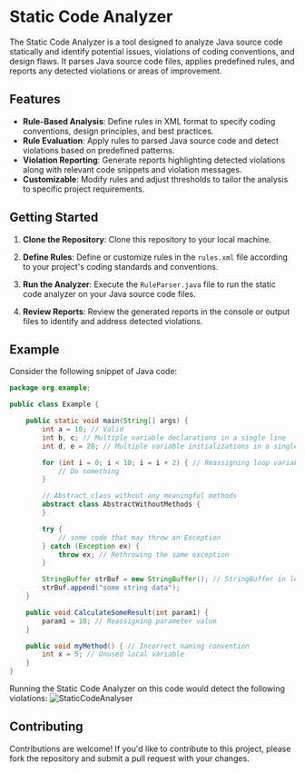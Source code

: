 # Static Code Analyzer

The Static Code Analyzer is a tool designed to analyze Java source code statically and identify potential issues, violations of coding conventions, and design flaws. It parses Java source code files, applies predefined rules, and reports any detected violations or areas of improvement.

## Features

- **Rule-Based Analysis**: Define rules in XML format to specify coding conventions, design principles, and best practices.
- **Rule Evaluation**: Apply rules to parsed Java source code and detect violations based on predefined patterns.
- **Violation Reporting**: Generate reports highlighting detected violations along with relevant code snippets and violation messages.
- **Customizable**: Modify rules and adjust thresholds to tailor the analysis to specific project requirements.

## Getting Started

1. **Clone the Repository**: Clone this repository to your local machine.

2. **Define Rules**: Define or customize rules in the `rules.xml` file according to your project's coding standards and conventions.

3. **Run the Analyzer**: Execute the `RuleParser.java` file to run the static code analyzer on your Java source code files.

4. **Review Reports**: Review the generated reports in the console or output files to identify and address detected violations.

## Example

Consider the following snippet of Java code:

```java
package org.example;

public class Example {

    public static void main(String[] args) {
        int a = 10; // Valid
        int b, c; // Multiple variable declarations in a single line
        int d, e = 20; // Multiple variable initializations in a single line

        for (int i = 0; i < 10; i = i + 2) { // Reassigning loop variable
            // Do something
        }

        // Abstract class without any meaningful methods
        abstract class AbstractWithoutMethods {
        }

        try {
            // some code that may throw an Exception
        } catch (Exception ex) {
            throw ex; // Rethrowing the same exception
        }

        StringBuffer strBuf = new StringBuffer(); // StringBuffer in long-lived object
        strBuf.append("some string data");
    }

    public void CalculateSomeResult(int param1) {
        param1 = 10; // Reassigning parameter value
    }

    public void myMethod() { // Incorrect naming convention
        int x = 5; // Unused local variable
    }
}
```

Running the Static Code Analyzer on this code would detect the following violations:
![StaticCodeAnalyser](https://github.com/K144U/--static_code_analysis_ISRO_respondbasket/assets/133573718/80e229c5-9fc2-45b1-a8fc-2abcb9cbadae)


## Contributing

Contributions are welcome! If you'd like to contribute to this project, please fork the repository and submit a pull request with your changes.

